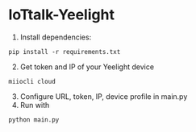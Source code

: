 # IoTtalk-Yeelight

1. Install dependencies:
```
pip install -r requirements.txt
```

2. Get token and IP of your Yeelight device
```
miiocli cloud
```
3. Configure URL, token, IP, device profile in main.py
4. Run with
```
python main.py
```
